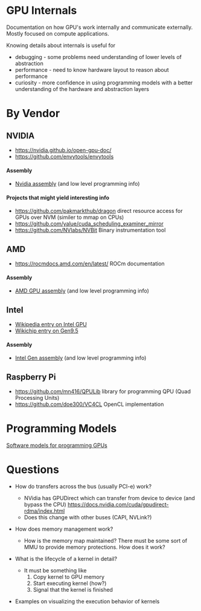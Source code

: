 # GPU Internals
Documentation on how GPU's work internally and communicate externally.  Mostly focused on compute applications.

Knowing details about internals is useful for
 * debugging - some problems need understanding of lower levels of abstraction
 * performance - need to know hardware layout to reason about performance
 * curiosity - more confidence in using programming models with a better understanding of the hardware and abstraction layers

# By Vendor
## NVIDIA
* https://nvidia.github.io/open-gpu-doc/
* https://github.com/envytools/envytools

#### Assembly
* [Nvidia assembly](Nvidia_assembly.md) (and low level programming info)

#### Projects that might yield interesting info
* https://github.com/pakmarkthub/dragon direct resource access for GPUs over NVM (similer to mmap on CPUs)
* https://github.com/yalue/cuda_scheduling_examiner_mirror
* https://github.com/NVlabs/NVBit Binary instrumentation tool

## AMD
* https://rocmdocs.amd.com/en/latest/  ROCm documentation
#### Assembly
* [AMD GPU assembly](AMD_assembly.md) (and low level programming info)

## Intel
* [Wikipedia entry on Intel GPU](https://en.wikipedia.org/wiki/List_of_Intel_graphics_processing_units)
* [Wikichip entry on Gen9.5](https://en.wikichip.org/wiki/intel/microarchitectures/gen9.5)
#### Assembly
* [Intel Gen assembly](Intel_Gen_assembly.md) (and low level programming info)

## Raspberry Pi
* https://github.com/mn416/QPULib library for programming QPU (Quad Processing Units)
* https://github.com/doe300/VC4CL  OpenCL implementation

# Programming Models
[Software models for programming GPUs](software_models.md)

# Questions

* How do transfers across the bus (usually PCI-e) work?
  * NVidia has GPUDirect which can transfer from device to device (and bypass the CPU)  https://docs.nvidia.com/cuda/gpudirect-rdma/index.html
  * Does this change with other buses (CAPI, NVLink?)
  
* How does memory management work?
   * How is the memory map maintained?  There must be some sort of MMU to provide memory protections.  How does it work?

* What is the lifecycle of a kernel in detail?
  * It must be something like
    1. Copy kernel to GPU memory
    2. Start executing kernel (how?)
    3. Signal that the kernel is finished
    
 * Examples on visualizing the execution behavior of kernels
